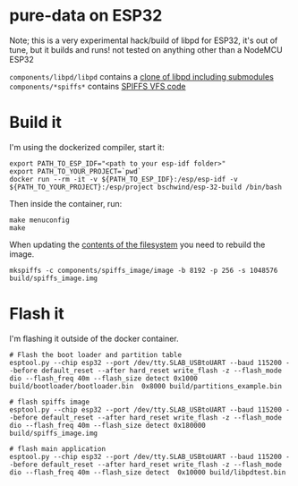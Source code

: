 # pure-data on ESP32

Note; this is a very experimental hack/build of libpd for ESP32, it's out of tune, but it builds and runs! not tested on anything other than a NodeMCU ESP32

`components/libpd/libpd` contains a [clone of libpd including submodules](https://github.com/libpd/libpd)
`components/*spiffs*` contains [SPIFFS VFS code](https://github.com/loboris/ESP32_spiffs_example)

# Build it

I'm using the dockerized compiler, start it:

    export PATH_TO_ESP_IDF="<path to your esp-idf folder>"
    export PATH_TO_YOUR_PROJECT=`pwd`
    docker run --rm -it -v ${PATH_TO_ESP_IDF}:/esp/esp-idf -v ${PATH_TO_YOUR_PROJECT}:/esp/project bschwind/esp-32-build /bin/bash

Then inside the container, run:

    make menuconfig
    make

When updating the [contents of the filesystem](components/spiffs_image/image) you need to rebuild the image.

    mkspiffs -c components/spiffs_image/image -b 8192 -p 256 -s 1048576 build/spiffs_image.img


# Flash it

I'm flashing it outside of the docker container.

    # Flash the boot loader and partition table
    esptool.py --chip esp32 --port /dev/tty.SLAB_USBtoUART --baud 115200 --before default_reset --after hard_reset write_flash -z --flash_mode dio --flash_freq 40m --flash_size detect 0x1000 build/bootloader/bootloader.bin  0x8000 build/partitions_example.bin

    # flash spiffs image
    esptool.py --chip esp32 --port /dev/tty.SLAB_USBtoUART --baud 115200 --before default_reset --after hard_reset write_flash -z --flash_mode dio --flash_freq 40m --flash_size detect 0x180000 build/spiffs_image.img

    # flash main application
    esptool.py --chip esp32 --port /dev/tty.SLAB_USBtoUART --baud 115200 --before default_reset --after hard_reset write_flash -z --flash_mode dio --flash_freq 40m --flash_size detect  0x10000 build/libpdtest.bin


